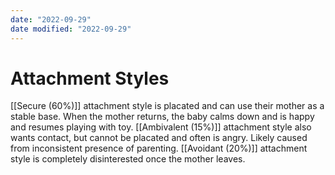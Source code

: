 ```yaml
---
date: "2022-09-29"
date modified: "2022-09-29"
---
```


# Attachment Styles
[[Secure (60%)]] attachment style is placated and can use their mother as a stable base. When the mother returns, the baby calms down and is happy and resumes playing with toy.
[[Ambivalent (15%)]] attachment style also wants contact, but cannot be placated and often is angry. Likely caused from inconsistent presence of parenting.
[[Avoidant (20%)]] attachment style is completely disinterested once the mother leaves.

